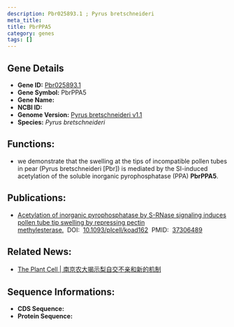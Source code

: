 ```yaml
---
description: Pbr025893.1 ; Pyrus bretschneideri
meta_title:
title: PbrPPA5
category: genes
tags: []
---
```


## Gene Details
- **Gene ID:**	[Pbr025893.1](https://www.maizegdb.org/gene_center/gene/Pbr025893.1)
- **Gene Symbol:** PbrPPA5
- **Gene Name:** 
- **NCBI ID:** [](https://www.ncbi.nlm.nih.gov/gene/?term=)
- **Genome Version:** [Pyrus bretschneideri v1.1]()
- **Species:** *Pyrus bretschneideri*

## Functions:
   - we demonstrate that the swelling at the tips of incompatible pollen tubes in pear (Pyrus bretschneideri [Pbr]) is mediated by the SI-induced acetylation of the soluble inorganic pyrophosphatase (PPA) **PbrPPA5**. 

## Publications:
   - [Acetylation of inorganic pyrophosphatase by S-RNase signaling induces pollen tube tip swelling by repressing pectin methylesterase.]( https://academic.oup.com/plcell/article/35/9/3544/7194109?login=true)&nbsp;&nbsp;DOI:&nbsp;&nbsp;[10.1093/plcell/koad162](https://academic.oup.com/plcell/article/35/9/3544/7194109?login=true)&nbsp;&nbsp;PMID:&nbsp;&nbsp;[37306489](https://pubmed.ncbi.nlm.nih.gov/37306489/)

## Related News:
   - [The Plant Cell | 南京农大揭示梨自交不亲和新的机制](https://mp.weixin.qq.com/s/muz2xWXQeBz9pT6khe5HEA)

## Sequence Informations:
- **CDS Sequence:**
- **Protein Sequence:**
